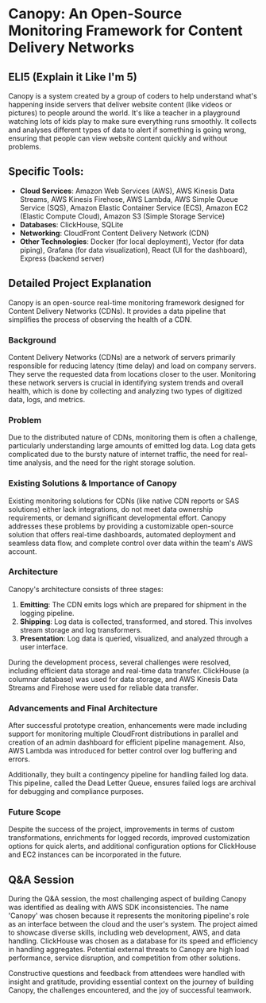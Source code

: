 # Canopy: An Open-Source Monitoring Framework for Content Delivery Networks

## ELI5 (Explain it Like I'm 5)
Canopy is a system created by a group of coders to help understand what's happening inside servers that deliver website content (like videos or pictures) to people around the world. It's like a teacher in a playground watching lots of kids play to make sure everything runs smoothly. It collects and analyses different types of data to alert if something is going wrong, ensuring that people can view website content quickly and without problems. 

## Specific Tools:

- **Cloud Services**: Amazon Web Services (AWS), AWS Kinesis Data Streams, AWS Kinesis Firehose, AWS Lambda, AWS Simple Queue Service (SQS), Amazon Elastic Container Service (ECS), Amazon EC2 (Elastic Compute Cloud), Amazon S3 (Simple Storage Service)
- **Databases**: ClickHouse, SQLite
- **Networking**: CloudFront Content Delivery Network (CDN)
- **Other Technologies**:  Docker (for local deployment), Vector (for data piping), Grafana (for data visualization), React (UI for the dashboard), Express (backend server)

## Detailed Project Explanation

Canopy is an open-source real-time monitoring framework designed for Content Delivery Networks (CDNs). It provides a data pipeline that simplifies the process of observing the health of a CDN.

### Background

Content Delivery Networks (CDNs) are a network of servers primarily responsible for reducing latency (time delay) and load on company servers. They serve the requested data from locations closer to the user. Monitoring these network servers is crucial in identifying system trends and overall health, which is done by collecting and analyzing two types of digitized data, logs, and metrics.

### Problem 

Due to the distributed nature of CDNs, monitoring them is often a challenge, particularly understanding large amounts of emitted log data. Log data gets complicated due to the bursty nature of internet traffic, the need for real-time analysis, and the need for the right storage solution.

### Existing Solutions & Importance of Canopy

Existing monitoring solutions for CDNs (like native CDN reports or SAS solutions) either lack integrations, do not meet data ownership requirements, or demand significant developmental effort. Canopy addresses these problems by providing a customizable open-source solution that offers real-time dashboards, automated deployment and seamless data flow, and complete control over data within the team's AWS account. 

### Architecture

Canopy's architecture consists of three stages: 

1. **Emitting**: The CDN emits logs which are prepared for shipment in the logging pipeline.
2. **Shipping**: Log data is collected, transformed, and stored. This involves stream storage and log transformers.
3. **Presentation**: Log data is queried, visualized, and analyzed through a user interface.

During the development process, several challenges were resolved, including efficient data storage and real-time data transfer. ClickHouse (a columnar database) was used for data storage, and AWS Kinesis Data Streams and Firehose were used for reliable data transfer.

### Advancements and Final Architecture

After successful prototype creation, enhancements were made including support for monitoring multiple CloudFront distributions in parallel and creation of an admin dashboard for efficient pipeline management. Also, AWS Lambda was introduced for better control over log buffering and errors.

Additionally, they built a contingency pipeline for handling failed log data. This pipeline, called the Dead Letter Queue, ensures failed logs are archival for debugging and compliance purposes.  

### Future Scope

Despite the success of the project, improvements in terms of custom transformations, enrichments for logged records, improved customization options for quick alerts, and additional configuration options for ClickHouse and EC2 instances can be incorporated in the future.

## Q&A Session

During the Q&A session, the most challenging aspect of building Canopy was identified as dealing with AWS SDK inconsistencies. The name 'Canopy' was chosen because it represents the monitoring pipeline's role as an interface between the cloud and the user's system. The project aimed to showcase diverse skills, including web development, AWS, and data handling. ClickHouse was chosen as a database for its speed and efficiency in handling aggregates. Potential external threats to Canopy are high load performance, service disruption, and competition from other solutions.

Constructive questions and feedback from attendees were handled with insight and gratitude, providing essential context on the journey of building Canopy, the challenges encountered, and the joy of successful teamwork.